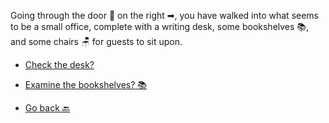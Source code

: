 Going through the door 🚪 on the right ➡, you have walked into what seems to be a small office, complete with a writing desk, some bookshelves 📚, and some chairs 🪑 for guests to sit upon.

- [Check the desk?](3-CA.md)

- [ Examine the bookshelves? 📚](3-CB.md)

- [ Go back 🔙](2.md)
